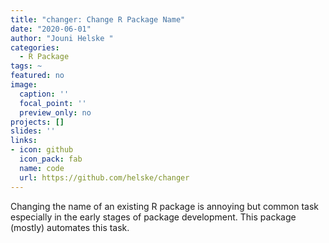 ```yaml
---
title: "changer: Change R Package Name"
date: "2020-06-01"
author: "Jouni Helske "
categories: 
  - R Package
tags: ~
featured: no
image:
  caption: ''
  focal_point: ''
  preview_only: no
projects: []
slides: ''
links:
- icon: github
  icon_pack: fab
  name: code
  url: https://github.com/helske/changer
---
```


Changing the name of an existing R package is annoying but common task especially in the early stages of package development. This package (mostly) automates this task.
